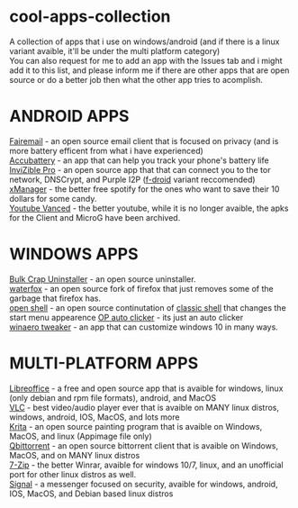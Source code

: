 # cool-apps-collection
A collection of apps that i use on windows/android (and if there is a linux variant avaible, it'll be under the multi platform category)    
You can also request for me to add an app with the Issues tab and i might add it to this list, and please inform me if there are other apps that are open source or do a better job then what the other app tries to acomplish.


# ANDROID APPS

[Fairemail](https://email.faircode.eu/) - an open source email client that is focused on privacy (and is more battery efficent from what i have experienced)  
[Accubattery](https://accubatteryapp.com/) - an app that can help you track your phone's battery life   
[InviZible Pro](https://invizible.net/en/) - an open source app that that can connect you to the tor network, DNSCrypt, and Purple I2P ([f-droid](https://f-droid.org/packages/pan.alexander.tordnscrypt.stable/) variant reccomended)
[xManager](https://xmanagerapp.com/) - the better free spotify for the ones who want to save their 10 dollars for some candy.       
[Youtube Vanced](https://vancedapp.com/) - the better youtube, while it is no longer avaible, the apks for the Client and MicroG have been archived.



# WINDOWS APPS
[Bulk Crap Uninstaller](https://github.com/Klocman/Bulk-Crap-Uninstaller) - an open source uninstaller.   
[waterfox](https://www.waterfox.net/) - an open source fork of firefox that just removes some of the garbage that firefox has.  
[open shell](https://github.com/Open-Shell/Open-Shell-Menu) - an open source continutation of [classic shell](http://classicshell.net/) that changes the start menu appearence 
[OP auto clicker](https://www.opautoclicker.com/) - its just an auto clicker  
[winaero tweaker](https://winaero.com/winaero-tweaker/) - an app that can customize windows 10 in many ways.  


# MULTI-PLATFORM APPS
[Libreoffice](https://www.libreoffice.org/) - a free and open source app that is avaible for windows, linux (only debian and rpm file formats), android, and MacOS   
[VLC](https://www.videolan.org/) - best video/audio player ever that is avaible on MANY linux distros, windows, android, IOS, MacOS, and lots more  
[Krita](https://krita.org/) - an open source painting program that is avaible on Windows, MacOS, and linux (Appimage file only)   
[Qbittorrent](https://www.qbittorrent.org/download.php) - an open source bittorrent client that is avaible on Windows, MacOS, and on MANY linux distros   
[7-Zip](https://www.7-zip.org/) - the better Winrar, avaible for windows 10/7, linux, and an unofficial port for other linux distros as well.   
[Signal](https://signal.org/download/#) - a messenger focused on security, avaible for windows, android, IOS, MacOS, and Debian based linux distros 





